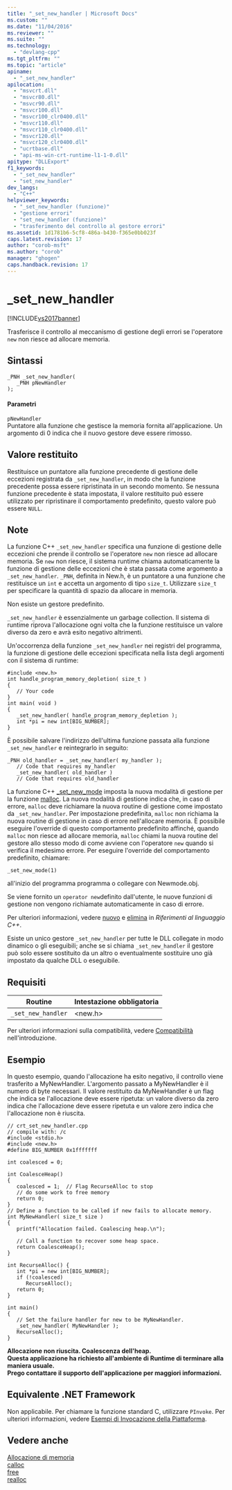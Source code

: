 ```yaml
---
title: "_set_new_handler | Microsoft Docs"
ms.custom: ""
ms.date: "11/04/2016"
ms.reviewer: ""
ms.suite: ""
ms.technology: 
  - "devlang-cpp"
ms.tgt_pltfrm: ""
ms.topic: "article"
apiname: 
  - "_set_new_handler"
apilocation: 
  - "msvcrt.dll"
  - "msvcr80.dll"
  - "msvcr90.dll"
  - "msvcr100.dll"
  - "msvcr100_clr0400.dll"
  - "msvcr110.dll"
  - "msvcr110_clr0400.dll"
  - "msvcr120.dll"
  - "msvcr120_clr0400.dll"
  - "ucrtbase.dll"
  - "api-ms-win-crt-runtime-l1-1-0.dll"
apitype: "DLLExport"
f1_keywords: 
  - "_set_new_handler"
  - "set_new_handler"
dev_langs: 
  - "C++"
helpviewer_keywords: 
  - "_set_new_handler (funzione)"
  - "gestione errori"
  - "set_new_handler (funzione)"
  - "trasferimento del controllo al gestore errori"
ms.assetid: 1d1781b6-5cf8-486a-b430-f365e0bb023f
caps.latest.revision: 17
author: "corob-msft"
ms.author: "corob"
manager: "ghogen"
caps.handback.revision: 17
---
```

# _set_new_handler
[!INCLUDE[vs2017banner](../../assembler/inline/includes/vs2017banner.md)]

Trasferisce il controllo al meccanismo di gestione degli errori se l'operatore `new` non riesce ad allocare memoria.  
  
## Sintassi  
  
```  
_PNH _set_new_handler(  
   _PNH pNewHandler   
);  
```  
  
#### Parametri  
 `pNewHandler`  
 Puntatore alla funzione che gestisce la memoria fornita all'applicazione.  Un argomento di 0 indica che il nuovo gestore deve essere rimosso.  
  
## Valore restituito  
 Restituisce un puntatore alla funzione precedente di gestione delle eccezioni registrata da `_set_new_handler`, in modo che la funzione precedente possa essere ripristinata in un secondo momento.  Se nessuna funzione precedente è stata impostata, il valore restituito può essere utilizzato per ripristinare il comportamento predefinito, questo valore può essere `NULL`.  
  
## Note  
 La funzione C\+\+ `_set_new_handler` specifica una funzione di gestione delle eccezioni che prende il controllo se l'operatore `new` non riesce ad allocare memoria.  Se `new` non riesce, il sistema runtime chiama automaticamente la funzione di gestione delle eccezioni che è stata passata come argomento a `_set_new_handler`.  `_PNH`, definita in New.h, è un puntatore a una funzione che restituisce un `int` e accetta un argomento di tipo `size_t`.  Utilizzare `size_t` per specificare la quantità di spazio da allocare in memoria.  
  
 Non esiste un gestore predefinito.  
  
 `_set_new_handler` è essenzialmente un garbage collection.  Il sistema di runtime riprova l'allocazione ogni volta che la funzione restituisce un valore diverso da zero e avrà esito negativo altrimenti.  
  
 Un'occorrenza della funzione `_set_new_handler` nei registri del programma, la funzione di gestione delle eccezioni specificata nella lista degli argomenti con il sistema di runtime:  
  
```  
#include <new.h>  
int handle_program_memory_depletion( size_t )  
{  
   // Your code  
}  
int main( void )  
{  
   _set_new_handler( handle_program_memory_depletion );  
   int *pi = new int[BIG_NUMBER];  
}  
```  
  
 È possibile salvare l'indirizzo dell'ultima funzione passata alla funzione `_set_new_handler` e reintegrarlo in seguito:  
  
```  
_PNH old_handler = _set_new_handler( my_handler );  
   // Code that requires my_handler  
   _set_new_handler( old_handler )  
   // Code that requires old_handler  
```  
  
 La funzione C\+\+ [\_set\_new\_mode](../../c-runtime-library/reference/set-new-mode.md) imposta la nuova modalità di gestione per la funzione [malloc](../../c-runtime-library/reference/malloc.md).  La nuova modalità di gestione indica che, in caso di errore, `malloc` deve richiamare la nuova routine di gestione come impostato da `_set_new_handler`.  Per impostazione predefinita, `malloc` non richiama la nuova routine di gestione in caso di errore nell'allocare memoria.  È possibile eseguire l'override di questo comportamento predefinito affinché, quando `malloc` non riesce ad allocare memoria, `malloc` chiami la nuova routine del gestore allo stesso modo di come avviene con l'operatore `new` quando si verifica il medesimo errore.  Per eseguire l'override del comportamento predefinito, chiamare:  
  
```  
_set_new_mode(1)  
```  
  
 all'inizio del programma programma o collegare con Newmode.obj.  
  
 Se viene fornito un `operator new`definito dall'utente, le nuove funzioni di gestione non vengono richiamate automaticamente in caso di errore.  
  
 Per ulteriori informazioni, vedere [nuovo](../../cpp/new-operator-cpp.md) e [elimina](../../cpp/delete-operator-cpp.md) in *Riferimenti al linguaggio C\+\+*.  
  
 Esiste un unico gestore `_set_new_handler` per tutte le DLL collegate in modo dinamico o gli eseguibili; anche se si chiama `_set_new_handler` il gestore può solo essere sostituito da un altro o eventualmente sostituire uno già impostato da qualche DLL o eseguibile.  
  
## Requisiti  
  
|Routine|Intestazione obbligatoria|  
|-------------|-------------------------------|  
|`_set_new_handler`|\<new.h\>|  
  
 Per ulteriori informazioni sulla compatibilità, vedere [Compatibilità](../../c-runtime-library/compatibility.md) nell'introduzione.  
  
## Esempio  
 In questo esempio, quando l'allocazione ha esito negativo, il controllo viene trasferito a MyNewHandler.  L'argomento passato a MyNewHandler è il numero di byte necessari.  Il valore restituito da MyNewHandler è un flag che indica se l'allocazione deve essere ripetuta: un valore diverso da zero indica che l'allocazione deve essere ripetuta e un valore zero indica che l'allocazione non è riuscita.  
  
```  
// crt_set_new_handler.cpp  
// compile with: /c  
#include <stdio.h>  
#include <new.h>  
#define BIG_NUMBER 0x1fffffff  
  
int coalesced = 0;  
  
int CoalesceHeap()  
{  
   coalesced = 1;  // Flag RecurseAlloc to stop   
   // do some work to free memory  
   return 0;  
}  
// Define a function to be called if new fails to allocate memory.  
int MyNewHandler( size_t size )  
{  
   printf("Allocation failed. Coalescing heap.\n");  
  
   // Call a function to recover some heap space.  
   return CoalesceHeap();  
}  
  
int RecurseAlloc() {  
   int *pi = new int[BIG_NUMBER];  
   if (!coalesced)  
      RecurseAlloc();  
   return 0;  
}  
  
int main()  
{  
   // Set the failure handler for new to be MyNewHandler.  
   _set_new_handler( MyNewHandler );  
   RecurseAlloc();  
}  
```  
  
  **Allocazione non riuscita.  Coalescenza dell'heap.**  
**Questa applicazione ha richiesto all'ambiente di Runtime di terminare alla maniera usuale.**  
**Prego contattare il supporto dell'applicazione per maggiori informazioni.**    
## Equivalente .NET Framework  
 Non applicabile. Per chiamare la funzione standard C, utilizzare `PInvoke`. Per ulteriori informazioni, vedere [Esempi di Invocazione della Piattaforma](../Topic/Platform%20Invoke%20Examples.md).  
  
## Vedere anche  
 [Allocazione di memoria](../../c-runtime-library/memory-allocation.md)   
 [calloc](../../c-runtime-library/reference/calloc.md)   
 [free](../../c-runtime-library/reference/free.md)   
 [realloc](../../c-runtime-library/reference/realloc.md)